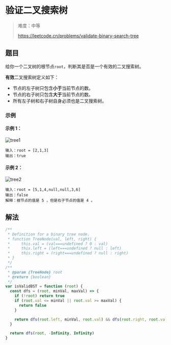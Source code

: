 # 验证二叉搜索树

> 难度：中等
>
> https://leetcode.cn/problems/validate-binary-search-tree

## 题目

给你一个二叉树的根节点`root`，判断其是否是一个有效的二叉搜索树。

**有效**二叉搜索树定义如下：

- 节点的左子树只包含**小于**当前节点的数。
- 节点的右子树只包含**大于**当前节点的数。
- 所有左子树和右子树自身必须也是二叉搜索树。

### 示例

#### 示例 1：

![tree1](https://assets.leetcode.com/uploads/2020/12/01/tree1.jpg)

```
输入：root = [2,1,3]
输出：true
```

#### 示例 2：

![tree2](https://assets.leetcode.com/uploads/2020/12/01/tree2.jpg)

```
输入：root = [5,1,4,null,null,3,6]
输出：false
解释：根节点的值是 5 ，但是右子节点的值是 4 。
```

## 解法

```javascript
/**
 * Definition for a binary tree node.
 * function TreeNode(val, left, right) {
 *     this.val = (val===undefined ? 0 : val)
 *     this.left = (left===undefined ? null : left)
 *     this.right = (right===undefined ? null : right)
 * }
 */
/**
 * @param {TreeNode} root
 * @return {boolean}
 */
var isValidBST = function (root) {
  const dfs = (root, minVal, maxVal) => {
    if (!root) return true
    if (root.val <= minVal || root.val >= maxVal) {
      return false
    }

    return dfs(root.left, minVal, root.val) && dfs(root.right, root.val, maxVal)
  }

  return dfs(root, -Infinity, Infinity)
}
```
